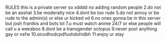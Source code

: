 RULES
this is a private server so xdddd no adding random people
2.do not be an asshat
3.be moderatly nice
4.dont be too rude
5.do not annoy or be rude to the admin(s) or else ur kicked xd
6.no ones gonna be in this server but josh frantkis and bots lol
7.u must watch anime 24/7 or else people will call u a weeaboo
8.dont be a transgender octopus
9.never post anything gay or nsfw
10.sicodhodcpdfuohdohidbh
11.enjoy ur stay

